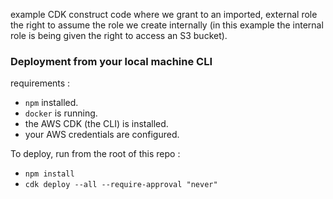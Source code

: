 example CDK construct code where we grant to an imported, external role the right to assume the role we create internally (in this example the internal role is being given the right to access an S3 bucket).

### Deployment from your local machine CLI

requirements : 

- `npm` installed.
- `docker` is running.
- the AWS CDK (the CLI) is installed.
- your AWS credentials are configured.

To deploy, run from the root of this repo :

- `npm install`
- `cdk deploy --all --require-approval "never"`

